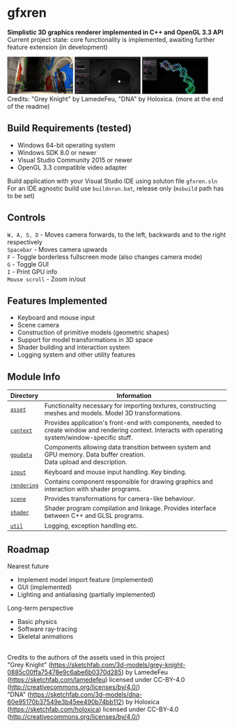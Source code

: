 # **gfxren**
**Simplistic 3D graphics renderer implemented in C++ and OpenGL 3.3 API**<br>
Current project state: core functionality is implemented, awaiting further feature extension (in development)<br>

<img src='./meta/sponza_knight.png' width="30%"></img>
<img src='./meta/sponza_solid_color.png' width="30%"></img>
<img src='./meta/dna.png' width="30%"></img>
<br>Credits:
"Grey Knight" by LamedeFeu, "DNA" by Holoxica. (more at the end of the readme)

## **Build Requirements (tested)**<br>

- Windows 64-bit operating system
- Windows SDK 8.0 or newer
- Visual Studio Community 2015 or newer
- OpenGL 3.3 compatible video adapter

Build application with your Visual Studio IDE using soluton file `gfxren.sln`<br>
For an IDE agnostic build use `buildnrun.bat`, release only (`msbuild` path has to be set)<br>

## **Controls**<br>
`W, A, S, D` - Moves camera forwards, to the left, backwards and to the right respectively<br>
`Spacebar` - Moves camera upwards<br>
`F` - Toggle borderless fullscreen mode (also changes camera mode)<br>
`G` - Toggle GUI<br>
`I` - Print GPU info<br>
`Mouse scroll` - Zoom in/out

## **Features Implemented**<br>
- Keyboard and mouse input<br>
- Scene camera<br>
- Construction of primitive models (geometric shapes)<br>
- Support for model transformations in 3D space<br>
- Shader building and interaction system
- Logging system and other utility features<br>

## **Module Info**<br>
| Directory | Information |
|---|---|
|[`asset`](https://github.com/hexahero/gfxren/tree/master/3d_gfx_renderer/gfxback/asset)        |Functionality necessary for importing textures, constructing meshes and models. Model 3D transformations.|
|[`context`](https://github.com/hexahero/gfxren/tree/master/3d_gfx_renderer/gfxback/context)    |Provides application's front-end with components, needed to create window and rendering context. Interacts with operating system/window-specific stuff.   |
|[`gpudata`](https://github.com/hexahero/gfxren/tree/master/3d_gfx_renderer/gfxback/gpudata)    |Components allowing data transition between system and GPU memory. Data buffer creation.<br> Data upload and description. |
|[`input`](https://github.com/hexahero/gfxren/tree/master/3d_gfx_renderer/gfxback/input)        |Keyboard and mouse input handling. Key binding.|
|[`rendering`](https://github.com/hexahero/gfxren/tree/master/3d_gfx_renderer/gfxback/rendering)|Contains component responsible for drawing graphics and interaction with shader programs.|
|[`scene`](https://github.com/hexahero/gfxren/tree/master/3d_gfx_renderer/gfxback/scene)        |Provides transformations for camera-like behaviour.|
|[`shader`](https://github.com/hexahero/gfxren/tree/master/3d_gfx_renderer/gfxback/shader)      |Shader program compilation and linkage. Provides interface between C++ and GLSL programs.|
|[`util`](https://github.com/hexahero/gfxren/tree/master/3d_gfx_renderer/gfxback/util)          |Logging, exception handling etc.|

## **Roadmap**<br>
Nearest future
- Implement model import feature (implemented)<br>
- GUI (implemented)<br>
- Lighting and antialiasing (partially implemented)<br>

Long-term perspective
- Basic physics<br>
- Software ray-tracing<br>
- Skeletal animations<br>

<br>Credits to the authors of the assets used in this project<br>
"Grey Knight" (https://sketchfab.com/3d-models/grey-knight-0885c00ffa75478e9c6abe6b0370d285) by LamedeFeu (https://sketchfab.com/lamedefeu) licensed under CC-BY-4.0 (http://creativecommons.org/licenses/by/4.0/)<br>
"DNA" (https://sketchfab.com/3d-models/dna-60e95170b37549e3b45ee490b74bb112) by Holoxica (https://sketchfab.com/holoxica) licensed under CC-BY-4.0 (http://creativecommons.org/licenses/by/4.0/)<br>